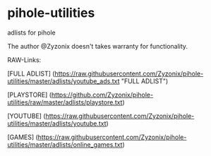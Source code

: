 # pihole-utilities
adlists for pihole

The author @Zyzonix doesn't takes warranty for functionality. 

RAW-Links: 

[FULL ADLIST] (https://raw.githubusercontent.com/Zyzonix/pihole-utilities/master/adlists/youtube_ads.txt "FULL ADLIST")

[PLAYSTORE] (https://github.com/Zyzonix/pihole-utilities/raw/master/adlists/playstore.txt) 

[YOUTUBE] (https://raw.githubusercontent.com/Zyzonix/pihole-utilities/master/adlists/youtube.txt)

[GAMES] (https://raw.githubusercontent.com/Zyzonix/pihole-utilities/master/adlists/online_games.txt)

